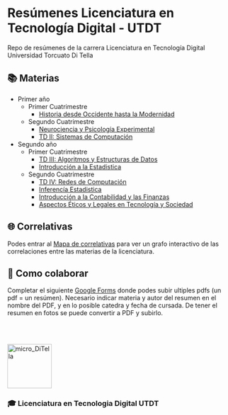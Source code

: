 # Resúmenes Licenciatura en Tecnología Digital - UTDT

Repo de resúmenes de la carrera Licenciatura en Tecnología Digital Universidad Torcuato Di Tella

## 📚 Materias

- Primer año
  - Primer Cuatrimestre
    - [Historia desde Occidente hasta la Modernidad](https://github.com/IgnacioPardo/Resumenes-LTD-UTDT/tree/main/Resumenes_HDO)
  - Segundo Cuatrimestre
    - [Neurociencia y Psicología Experimental](https://github.com/IgnacioPardo/Resumenes-LTD-UTDT/tree/main/Resumenes_Neurociencia)
    - [TD II: Sistemas de Computación](https://github.com/IgnacioPardo/Resumenes-LTD-UTDT/tree/main/Resumenes_TDII)
- Segundo año
  - Primer Cuatrimestre
    - [TD III: Algoritmos y Estructuras de Datos](https://github.com/IgnacioPardo/Resumen_TDIII/)
    - [Introducción a la Estadistica](https://github.com/IgnacioPardo/Resumen-Introduccion-a-la-Estadistica/)
  - Segundo Cuatrimestre
    - [TD IV: Redes de Computación](https://docs.google.com/document/d/1avRQlukmTMZIND0Bynwc_X0O6HmaBthF9ZQCWQ_y3F4)
    - [Inferencía Estadistica](https://github.com/IgnacioPardo/Inferencia_Estadistica/blob/main/resumen.pdf)
    - [Introducción a la Contabilidad y las Finanzas](https://docs.google.com/document/d/11ir8hRMORxRVojhuUToKc78AeOlRWVdg8PbpN2G6Gug/edit#heading=h.pj6bl02gqr2i)
    - [Aspectos Éticos y Legales en Tecnología y Sociedad](https://docs.google.com/document/d/1KigQkCrlHuyXkE911BWC-KcHFnWKEXvuxu9LeR3dYv0/edit)

## 🌐 Correlativas

Podes entrar al [Mapa de correlativas](https://ignaciopardo.github.io/Correlativas-LTD-UTDT/) para ver un grafo interactivo de las correlaciones entre las materias de la licenciatura.

## 👤 Como colaborar

Completar el siguiente [Google Forms](https://docs.google.com/forms/d/1ASs_6oR9qEws-OANRmTPrW6Olv6gxBnyjp7gFh41F6E/edit) donde podes subir ultiples pdfs (un pdf = un resúmen). Necesario indicar materia y autor del resumen en el nombre del PDF, y en lo posible catedra y fecha de cursada. De tener el resumen en fotos se puede convertir a PDF y subirlo.

<br/><br/>

<img width="100" alt="micro_DiTella" src="https://user-images.githubusercontent.com/65306107/192430603-af6002c9-8410-4f2f-a68f-1a6b3f1f1337.png"> 

### 🎓 Licenciatura en Tecnologia Digital UTDT
